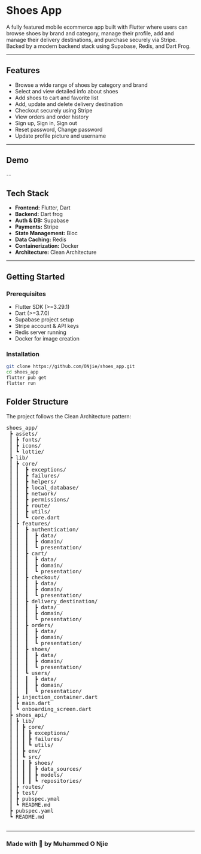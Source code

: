 # Shoes App

A fully featured mobile ecommerce app built with Flutter where users can browse shoes by brand and category, manage their profile, add and manage their delivery destinations, and purchase securely via Stripe. Backed by a modern backend stack using Supabase, Redis, and Dart Frog.

---

## Features

- Browse a wide range of shoes by category and brand
- Select and view detailed info about shoes
- Add shoes to cart and favorite list
- Add, update and delete delivery destination
- Checkout securely using Stripe
- View orders and order history
- Sign up, Sign in, Sign out
- Reset password, Change password
- Update profile picture and username

---
## Demo
--

## Tech Stack
- **Frontend:** Flutter, Dart
- **Backend:** Dart frog
- **Auth & DB:** Supabase
- **Payments:** Stripe
- **State Management:** Bloc
- **Data Caching:** Redis
- **Containerization:** Docker
- **Architecture:** Clean Architecture

---
## Getting Started

### Prerequisites

- Flutter SDK (>=3.29.1)
- Dart (>=3.7.0)
- Supabase project setup
- Stripe account & API keys
- Redis server running
- Docker for image creation

### Installation

```bash
git clone https://github.com/ONjie/shoes_app.git
cd shoes_app
flutter pub get
flutter run
```

## Folder Structure

The project follows the Clean Architecture pattern:
 <pre>shoes_app/
 ┣ assets/
 ┃ ┣ fonts/
 ┃ ┣ icons/
 ┃ ┗ lottie/
 ┣ lib/
 ┃ ┣ core/
 ┃ ┃  ┣ exceptions/
 ┃ ┃  ┣ failures/
 ┃ ┃  ┣ helpers/
 ┃ ┃  ┣ local_database/
 ┃ ┃  ┣ network/
 ┃ ┃  ┣ permissions/
 ┃ ┃  ┣ route/
 ┃ ┃  ┣ utils/
 ┃ ┃  ┗ core.dart
 ┃ ┣ features/
 ┃ ┃  ┣ authentication/
 ┃ ┃  ┃  ┣ data/
 ┃ ┃  ┃  ┣ domain/
 ┃ ┃  ┃  ┗ presentation/
 ┃ ┃  ┣ cart/
 ┃ ┃  ┃  ┣ data/
 ┃ ┃  ┃  ┣ domain/
 ┃ ┃  ┃  ┗ presentation/
 ┃ ┃  ┣ checkout/
 ┃ ┃  ┃  ┣ data/
 ┃ ┃  ┃  ┣ domain/
 ┃ ┃  ┃  ┗ presentation/
 ┃ ┃  ┣ delivery_destination/
 ┃ ┃  ┃  ┣ data/
 ┃ ┃  ┃  ┣ domain/
 ┃ ┃  ┃  ┗ presentation/
 ┃ ┃  ┣ orders/
 ┃ ┃  ┃  ┣ data/
 ┃ ┃  ┃  ┣ domain/
 ┃ ┃  ┃  ┗ presentation/
 ┃ ┃  ┣ shoes/
 ┃ ┃  ┃  ┣ data/
 ┃ ┃  ┃  ┣ domain/
 ┃ ┃  ┃  ┗ presentation/
 ┃ ┃  ┗ users/
 ┃ ┃  ┃  ┣ data/
 ┃ ┃  ┃  ┣ domain/
 ┃ ┃  ┃  ┗ presentation/
 ┃ ┣ injection_container.dart
 ┃ ┣ main.dart
 ┃ ┗ onboarding_screen.dart
 ┣ shoes_api/
 ┃ ┣ lib/
 ┃ ┃ ┣ core/
 ┃ ┃ ┃ ┣ exceptions/
 ┃ ┃ ┃ ┣ failures/
 ┃ ┃ ┃ ┗ utils/
 ┃ ┃ ┣ env/
 ┃ ┃ ┗ src/
 ┃ ┃ ┃ ┣ shoes/
 ┃ ┃ ┃ ┃ ┣ data_sources/
 ┃ ┃ ┃ ┃ ┣ models/
 ┃ ┃ ┃ ┃ ┗ repositories/
 ┃ ┣ routes/
 ┃ ┣ test/
 ┃ ┣ pubspec.ymal
 ┃ ┗ README.md
 ┣ pubspec.yaml
 ┗ README.md
 </pre>


---
### Made with 💚 by Muhammed O Njie
